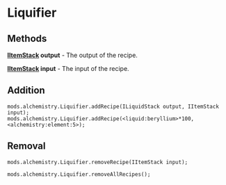 # Liquifier


## Methods
**[IItemStack](/Vanilla/Items/IItemStack/) output** - The output of the recipe.

**[IItemStack](/Vanilla/Items/IItemStack/) input** - The input of the recipe.

## Addition
```zenscript
mods.alchemistry.Liquifier.addRecipe(ILiquidStack output, IItemStack input);
mods.alchemistry.Liquifier.addRecipe(<liquid:beryllium>*100,<alchemistry:element:5>);
```

## Removal
```zenscript
mods.alchemistry.Liquifier.removeRecipe(IItemStack input);

mods.alchemistry.Liquifier.removeAllRecipes();
```
